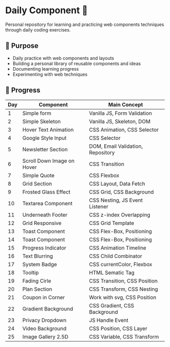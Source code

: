 # Daily Component :snake:

Personal repository for learning and practicing web components techniques through daily coding exercises.

## 🎯 Purpose

- Daily practice with web components and layouts
- Building a personal library of reusable components and ideas
- Documenting learning progress
- Experimenting with web techniques

## 📅 Progress

| Day | Component                              | Main Concept                      |
|-----|----------------------------------------|-----------------------------------|
| 1   | Simple form                            | Vanilla JS, Form Validation       |  
| 2   | Simple Skeleton                        | Vanilla JS, Skeleton, DOM         |
| 3   | Hover Text Animation                   | CSS Animation, CSS Selector       |
| 4   | Google Style Input                     | CSS Selector                      |
| 5   | Newsletter Section                     | DOM, Email Validation, Repository |
| 6   | Scroll Down Image on Hover             | CSS Transition                    |
| 7   | Simple Quote                           | CSS Flexbox                       |
| 8   | Grid Section                           | CSS Layout, Data Fetch            |
| 9   | Frosted Glass Effect                   | CSS Grid, CSS Background          |
| 10  | Textarea Component                     | CSS Nesting, JS Event Listener    |
| 11  | Underneath Footer                      | CSS z-index Overlapping           |
| 12  | Grid Responsive                        | CSS Grid Template                 |
| 13  | Toast Component                        | CSS Flex-Box, Positioning         |
| 14  | Toast Component                        | CSS Flex-Box, Positioning         |
| 15  | Progress Indicator                     | CSS Animation Timeline            |
| 16  | Text Blurring                          | CSS Child Combinator              |
| 17  | System Badge                           | CSS currentColor, Flexbox         |
| 18  | Tooltip                                | HTML Sematic Tag                  |
| 19  | Fading Cirle                           | CSS Transition, CSS Position      |
| 20  | Plan Section                           | CSS Transform, CSS Nesting        |
| 21  | Coupon in Corner                       | Work with svg, CSS Position       |
| 22  | Gradient Background                    | CSS Gradient, CSS Background      |
| 23  | Privacy Dropdown                       | JS Handle Event                   |
| 24  | Video Background                       | CSS Position, CSS Layer           |
| 25  | Image Gallery 2.5D                     | CSS Variable, CSS Transform       |



